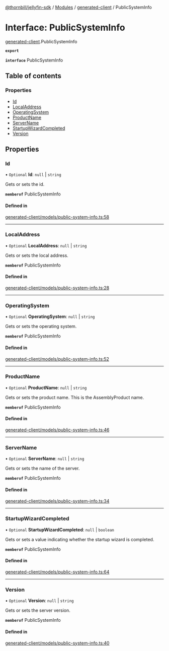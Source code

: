 [@thornbill/jellyfin-sdk](../README.md) / [Modules](../modules.md) / [generated-client](../modules/generated_client.md) / PublicSystemInfo

# Interface: PublicSystemInfo

[generated-client](../modules/generated_client.md).PublicSystemInfo

**`export`**

**`interface`** PublicSystemInfo

## Table of contents

### Properties

- [Id](generated_client.PublicSystemInfo.md#id)
- [LocalAddress](generated_client.PublicSystemInfo.md#localaddress)
- [OperatingSystem](generated_client.PublicSystemInfo.md#operatingsystem)
- [ProductName](generated_client.PublicSystemInfo.md#productname)
- [ServerName](generated_client.PublicSystemInfo.md#servername)
- [StartupWizardCompleted](generated_client.PublicSystemInfo.md#startupwizardcompleted)
- [Version](generated_client.PublicSystemInfo.md#version)

## Properties

### Id

• `Optional` **Id**: ``null`` \| `string`

Gets or sets the id.

**`memberof`** PublicSystemInfo

#### Defined in

[generated-client/models/public-system-info.ts:58](https://github.com/thornbill/jellyfin-sdk-typescript/blob/c68c853/src/generated-client/models/public-system-info.ts#L58)

___

### LocalAddress

• `Optional` **LocalAddress**: ``null`` \| `string`

Gets or sets the local address.

**`memberof`** PublicSystemInfo

#### Defined in

[generated-client/models/public-system-info.ts:28](https://github.com/thornbill/jellyfin-sdk-typescript/blob/c68c853/src/generated-client/models/public-system-info.ts#L28)

___

### OperatingSystem

• `Optional` **OperatingSystem**: ``null`` \| `string`

Gets or sets the operating system.

**`memberof`** PublicSystemInfo

#### Defined in

[generated-client/models/public-system-info.ts:52](https://github.com/thornbill/jellyfin-sdk-typescript/blob/c68c853/src/generated-client/models/public-system-info.ts#L52)

___

### ProductName

• `Optional` **ProductName**: ``null`` \| `string`

Gets or sets the product name. This is the AssemblyProduct name.

**`memberof`** PublicSystemInfo

#### Defined in

[generated-client/models/public-system-info.ts:46](https://github.com/thornbill/jellyfin-sdk-typescript/blob/c68c853/src/generated-client/models/public-system-info.ts#L46)

___

### ServerName

• `Optional` **ServerName**: ``null`` \| `string`

Gets or sets the name of the server.

**`memberof`** PublicSystemInfo

#### Defined in

[generated-client/models/public-system-info.ts:34](https://github.com/thornbill/jellyfin-sdk-typescript/blob/c68c853/src/generated-client/models/public-system-info.ts#L34)

___

### StartupWizardCompleted

• `Optional` **StartupWizardCompleted**: ``null`` \| `boolean`

Gets or sets a value indicating whether the startup wizard is completed.

**`memberof`** PublicSystemInfo

#### Defined in

[generated-client/models/public-system-info.ts:64](https://github.com/thornbill/jellyfin-sdk-typescript/blob/c68c853/src/generated-client/models/public-system-info.ts#L64)

___

### Version

• `Optional` **Version**: ``null`` \| `string`

Gets or sets the server version.

**`memberof`** PublicSystemInfo

#### Defined in

[generated-client/models/public-system-info.ts:40](https://github.com/thornbill/jellyfin-sdk-typescript/blob/c68c853/src/generated-client/models/public-system-info.ts#L40)
